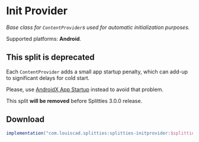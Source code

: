 # Init Provider

*Base class for `ContentProvider`s used for automatic initialization
purposes.*

Supported platforms: **Android**.

## This split is deprecated

Each `ContentProvider` adds a small app startup penalty,
which can add-up to significant delays for cold start.

Please, use [AndroidX App Startup](https://developer.android.com/topic/libraries/app-startup)
instead to avoid that problem.

This split **will be removed** before Splitties 3.0.0 release.

## Download

```groovy
implementation("com.louiscad.splitties:splitties-initprovider:$splitties_version")
```
